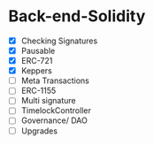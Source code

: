 # Back-end-Solidity

- [x] Checking Signatures
- [x] Pausable         
- [x] ERC-721
- [x] Keppers          
- [ ] Meta Transactions   
- [ ] ERC-1155    
- [ ] Multi signature
- [ ] TimelockController 
- [ ] Governance/ DAO
- [ ] Upgrades